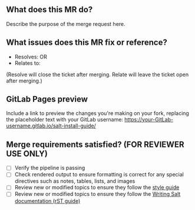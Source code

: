 
## What does this MR do?

Describe the purpose of the merge request here.


## What issues does this MR fix or reference?

- Resolves:
OR
- Relates to:

(Resolve will close the ticket after merging. Relate will leave the ticket open
after merging.)


## GitLab Pages preview

Include a link to preview the changes you're making on your fork, replacing the
placeholder text with your GitLab username:
https://your-GitLab-username.gitlab.io/salt-install-guide/


## Merge requirements satisfied? (FOR REVIEWER USE ONLY)

- [ ] Verify the pipeline is passing
- [ ] Check rendered output to ensure formatting is correct for any special
      directives such as notes, tables, lists, and images
- [ ] Review new or modified topics to ensure they follow the [style
      guide](https://saltstack.gitlab.io/open/docs/docs-hub/topics/style-guide.html)
- [ ] Review new or modified topics to ensure they follow the [Writing Salt
      documentation (rST guide)](https://saltstack.gitlab.io/open/docs/docs-hub/topics/rst-guide.html)
